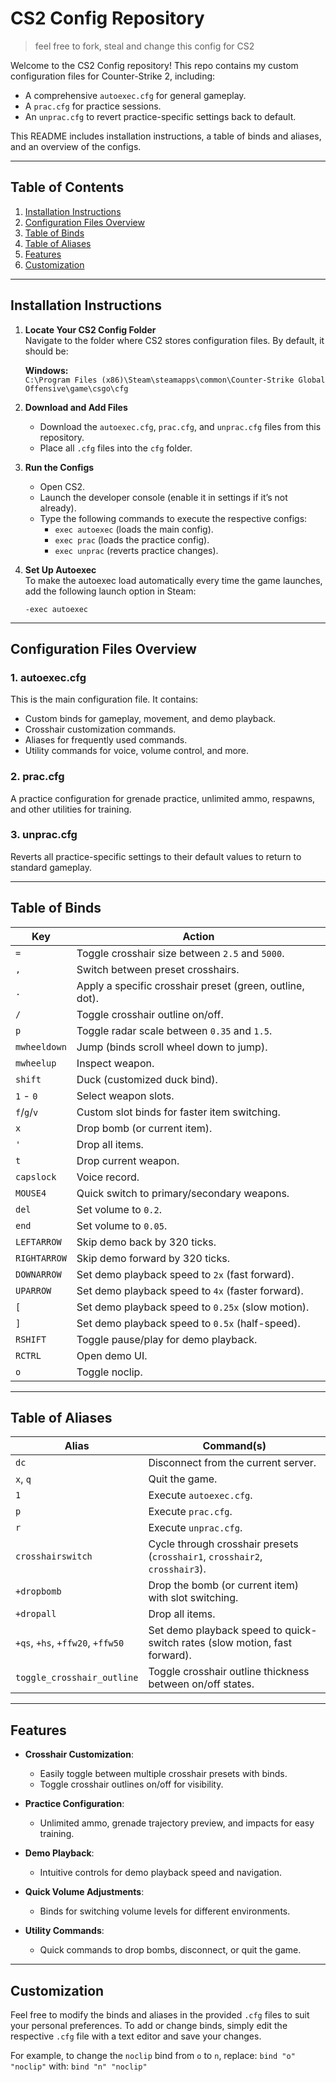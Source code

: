 # CS2 Config Repository

> feel free to fork, steal and change this config for CS2

Welcome to the CS2 Config repository! This repo contains my custom configuration files for Counter-Strike 2, including:

- A comprehensive `autoexec.cfg` for general gameplay.
- A `prac.cfg` for practice sessions.
- An `unprac.cfg` to revert practice-specific settings back to default.

This README includes installation instructions, a table of binds and aliases, and an overview of the configs.

---

## Table of Contents

1. [Installation Instructions](#installation-instructions)
2. [Configuration Files Overview](#configuration-files-overview)
3. [Table of Binds](#table-of-binds)
4. [Table of Aliases](#table-of-aliases)
5. [Features](#features)
6. [Customization](#customization)

---

## Installation Instructions

1. **Locate Your CS2 Config Folder**  
   Navigate to the folder where CS2 stores configuration files. By default, it should be:

   **Windows:**  
   `C:\Program Files (x86)\Steam\steamapps\common\Counter-Strike Global Offensive\game\csgo\cfg`

2. **Download and Add Files**  
   - Download the `autoexec.cfg`, `prac.cfg`, and `unprac.cfg` files from this repository.
   - Place all `.cfg` files into the `cfg` folder.

3. **Run the Configs**  
   - Open CS2.
   - Launch the developer console (enable it in settings if it’s not already).
   - Type the following commands to execute the respective configs:
     - `exec autoexec` (loads the main config).
     - `exec prac` (loads the practice config).
     - `exec unprac` (reverts practice changes).

4. **Set Up Autoexec**  
   To make the autoexec load automatically every time the game launches, add the following launch option in Steam:

   ```
   -exec autoexec
   ```

---

## Configuration Files Overview

### 1. **autoexec.cfg**  
   This is the main configuration file. It contains:
   - Custom binds for gameplay, movement, and demo playback.
   - Crosshair customization commands.
   - Aliases for frequently used commands.
   - Utility commands for voice, volume control, and more.

### 2. **prac.cfg**  
   A practice configuration for grenade practice, unlimited ammo, respawns, and other utilities for training.

### 3. **unprac.cfg**  
   Reverts all practice-specific settings to their default values to return to standard gameplay.

---

## Table of Binds

| **Key**         | **Action**                                                                |
|-----------------|---------------------------------------------------------------------------|
| `=`             | Toggle crosshair size between `2.5` and `5000`.                           |
| `,`             | Switch between preset crosshairs.                                         |
| `.`             | Apply a specific crosshair preset (green, outline, dot).                  |
| `/`             | Toggle crosshair outline on/off.                                          |
| `p`             | Toggle radar scale between `0.35` and `1.5`.                              |
| `mwheeldown`    | Jump (binds scroll wheel down to jump).                                   |
| `mwheelup`      | Inspect weapon.                                                           |
| `shift`         | Duck (customized duck bind).                                              |
| `1` - `0`       | Select weapon slots.                                                      |
| `f`/`g`/`v`     | Custom slot binds for faster item switching.                              |
| `x`             | Drop bomb (or current item).                                              |
| `'`             | Drop all items.                                                           |
| `t`             | Drop current weapon.                                                      |
| `capslock`      | Voice record.                                                             |
| `MOUSE4`        | Quick switch to primary/secondary weapons.                                |
| `del`           | Set volume to `0.2`.                                                      |
| `end`           | Set volume to `0.05`.                                                     |
| `LEFTARROW`     | Skip demo back by 320 ticks.                                              |
| `RIGHTARROW`    | Skip demo forward by 320 ticks.                                           |
| `DOWNARROW`     | Set demo playback speed to `2x` (fast forward).                           |
| `UPARROW`       | Set demo playback speed to `4x` (faster forward).                         |
| `[`             | Set demo playback speed to `0.25x` (slow motion).                         |
| `]`             | Set demo playback speed to `0.5x` (half-speed).                           |
| `RSHIFT`        | Toggle pause/play for demo playback.                                      |
| `RCTRL`         | Open demo UI.                                                             |
| `o`             | Toggle noclip.                                                            |

---

## Table of Aliases

| **Alias**           | **Command(s)**                                                                |
|---------------------|-------------------------------------------------------------------------------|
| `dc`                | Disconnect from the current server.                                           |
| `x`, `q`            | Quit the game.                                                                |
| `1`                 | Execute `autoexec.cfg`.                                                       |
| `p`                 | Execute `prac.cfg`.                                                           |
| `r`                 | Execute `unprac.cfg`.                                                         |
| `crosshairswitch`   | Cycle through crosshair presets (`crosshair1`, `crosshair2`, `crosshair3`).   |
| `+dropbomb`         | Drop the bomb (or current item) with slot switching.                          |
| `+dropall`          | Drop all items.                                                               |
| `+qs`, `+hs`, `+ffw20`, `+ffw50` | Set demo playback speed to quick-switch rates (slow motion, fast forward). |
| `toggle_crosshair_outline` | Toggle crosshair outline thickness between on/off states.              |

---

## Features

- **Crosshair Customization**:
  - Easily toggle between multiple crosshair presets with binds.
  - Toggle crosshair outlines on/off for visibility.

- **Practice Configuration**:
  - Unlimited ammo, grenade trajectory preview, and impacts for easy training.

- **Demo Playback**:
  - Intuitive controls for demo playback speed and navigation.

- **Quick Volume Adjustments**:
  - Binds for switching volume levels for different environments.

- **Utility Commands**:
  - Quick commands to drop bombs, disconnect, or quit the game.

---

## Customization

Feel free to modify the binds and aliases in the provided `.cfg` files to suit your personal preferences. To add or change binds, simply edit the respective `.cfg` file with a text editor and save your changes.

For example, to change the `noclip` bind from `o` to `n`, replace:
```bind "o" "noclip"```
with:
```bind "n" "noclip"```

